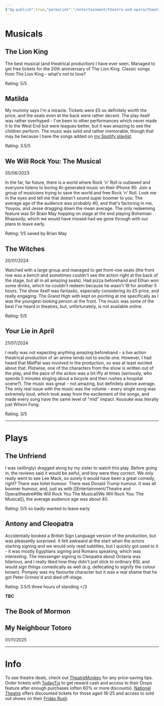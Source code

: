 ```yaml
---
{"dg-publish":true,"permalink":"/entertainment/theatre-and-opera/theatre/","tags":["theatre","days-out","entertainment","reviews","hobby"],"updated":"2025-01-28T23:30:41.964+00:00"}
---
```


# Musicals
## The Lion King

The best musical (and theatrical production) I have ever seen. Managed to get free tickets for the 20th anniversary of The Lion King. Classic songs from The Lion King - what's not to love?

Rating: 5/5


## Matilda

My mummy says I'm a miracle. Tickets were £5 so definitely worth the price, and the seats even at the back were rather decent. The play itself was rather overhyped - I've been to other performances which never made it to the West End but were leagues better, but it was amazing to see the children perform. The music was solid and rather memorable, though that may be because I have the songs added on [my Spotify playlist](https://open.spotify.com/playlist/7f5KIZBfVpgwnWoeBxW1aw?si=354c3474a7d3422f).

Rating: 3.5/5


## We Will Rock You: The Musical
05/06/2023

In the far, far future, there is a world where Rock 'n' Roll is outlawed and everyone listens to boring AI-generated music on their iPhone 90. Join a group of musicians trying to save the world and free Rock 'n' Roll.
Look me in the eyes and tell me that doesn't sound super boomer to you.
The average age of the audience was probably 40, and that's factoring in me, Youyou, and Jesse dragging down the mean average.
The only redeeming feature was Sir Brain May hopping on stage at the end playing Bohemian Rhapsody, which we would have missed had we gone through with our plans to leave early.

Rating: 1/5
saved by Brian May


## The Witches
20/01/2024

<script src="https://cdn.jsdelivr.net/npm/publicalbum@latest/embed-ui.min.js" async></script>
<div class="pa-gallery-player-widget" style="width:100%; height:480px; display:none;"
  data-link="https://photos.app.goo.gl/ADkiJGty9PbnYxsV9"
  data-title="TheWitches"
  data-description="8 new items added to shared album"
  data-background-color="transparent">
  <object data="https://lh3.googleusercontent.com/pw/AP1GczMSki-far_igRa97ZjfJtzyZ8xVi5iC5cuN1i6NYHkd8hndF9ITju_Ytx4pTzwbEhDXjo5Ovt6QcGhAvQfDdjDTqJSXoPo40x_A0c5yyEtrx4dg7sg=w1920-h1080"></object>
  <object data="https://lh3.googleusercontent.com/pw/AP1GczN-DCoYtjBc4fFX3xQRC3XT1hXspmkFaArHMmcwhrDUDDQ3lry8BZ68wEubiypsm6kDV9EzJoh76rThBy-xcGj0-X1uAnEQS1j7olBNM9VJ8mXgon4=w1920-h1080"></object>
  <object data="https://lh3.googleusercontent.com/pw/AP1GczN-6Zrd0WzBUduuRx6bVRZPDffl5ZTJLW4NBSF4-rxnbMzbWMiYIE0jt7uI1ed4z8ExYRaPni378Tm8sVmlw2RljzPBhg0OSxJPXWVpYuv60RLJm0o=w1920-h1080"></object>
  <object data="https://lh3.googleusercontent.com/pw/AP1GczOhtD4caXwkGLXXhnJqaWdxKYFUEw2c1HkLvja2o9wBy3c7JahSQKOH7NxZR-LanWOupRJOx0EiGc07zQLA_xeRZytkzE93G-YiKvF8HtnnheVC75A=w1920-h1080"></object>
  <object data="https://lh3.googleusercontent.com/pw/AP1GczMTo8l5C2ArmP4kHYwYBmdb0rI7PQ3Ax6eCEFhwqrRgRNhL-NB95xhbIxnNhPhQFHDSHPm4Diqa2OhKzljP-0RpjtKVoVw3O9ChJg95EwYuGX8e3sg=w1920-h1080"></object>
  <object data="https://lh3.googleusercontent.com/pw/AP1GczM6mR0gZnv_OxdLabML4oWP1Ppzr_X1ZwqR-CyzKaVJ_TKLrPY9fn5QWRJ_fe517ayr5KaIov-_1JOzp0vvOoh5s2uHOmrvrs4-euX977Tp_OdRpwk=w1920-h1080"></object>
  <object data="https://lh3.googleusercontent.com/pw/AP1GczM54GZXvbj0SdeUHQlMCeba0MkLSSeXZx8dyg8v14tE4jfrNj6U3A-8ckaS67O_ISw2YE8LVuCpxGDlqrGYGSNqgPUrvD2y8qBD8fYNqDiJZ5hP3YE=w1920-h1080"></object>
  <object data="https://lh3.googleusercontent.com/pw/AP1GczNVahskBoll5Mi8XawGG-Q7Dp4WK7YcKRop3eViK-AZxbXGXY_nX57RalBN64zx5O3x5cgBEpBEtK0hwGEHLaLmMqz-Q7uWY81_SVZKJ5F_xcixJyM=w1920-h1080"></object>
</div>



Watched with a large group and managed to get front-row seats (the front row was a bench and sometimes couldn't see the action right at the back of the stage, but all in all amazing seats). Had pizza beforehand and Ethan won some drinks, which he couldn't redeem because he wasn't 18 for another 5 hours.
The show itself was fantastic, especially considering its £5 price, and really engaging. The Grand High with kept on pointing at me specifically as I was the youngest-looking person at the front. The music was some of the best I've heard in theatres, but, unfortunately, is not available online.

Rating: 5/5


## Your Lie in April
21/07/2024

<script src="https://cdn.jsdelivr.net/npm/publicalbum@latest/embed-ui.min.js" async></script>
<div class="pa-gallery-player-widget" style="width:100%; height:480px; display:none;"
  data-link="https://photos.app.goo.gl/zSAFq57Ds2By4YGy8"
  data-title="YourLieInApril"
  data-description="5 new items added to shared album"
  data-background-color="transparent">
  <object data="https://lh3.googleusercontent.com/pw/AP1GczPhi619uUkc-rONGBHuZ_btaNPeBFxL8GCXRs3VC88lbCTUKqJxvgK5iGQFu7gHo51p2q8Sw6adZUiSHc7IC7Z-FFpuDZG3sJHtHmsSIf5wt4h8FCs=w1920-h1080"></object>
  <object data="https://lh3.googleusercontent.com/pw/AP1GczOB3zhLg2zV8lqjROX2tl3jMXjp-XEQ9gunTDxXlDSqgNFAzCEo7kPyVPBSD1EL5yOm4g73qq7PCVO74HJGQYlFdwW3IXPoEk8l6Rw4HAHPaAM69eM=w1920-h1080"></object>
  <object data="https://lh3.googleusercontent.com/pw/AP1GczNeoxtP9ag2LpHZwoPnzre_tBw1q1TNcvzV1lktNbtg_E4Uq2uFOI3xRmFD1MQbop3B3CRfIptXqDrq04hSuQ9EMw4BSed1NldMnEgRogrNjuaLKWA=w1920-h1080"></object>
  <object data="https://lh3.googleusercontent.com/pw/AP1GczNrj1r7ho8aYXuPC3rGBj2T2120yTwIbshk1-p6XZeBa74ls10rmYpfVXCShPOvlXcrkXTxNjO-9Ipm3Qv1qU_Al1bANmkA3Hrst1NuO-VG1zrqOtg=w1920-h1080"></object>
  <object data="https://lh3.googleusercontent.com/pw/AP1GczOP33PXsPqKJCQb9v0dkvz3XA7M_NQjNnoMKTrU3AdonB7HmmNWCEB4RH-_Z1myI8rR0Z6smwFZpTkR8FlohWPWbxOf5zqhun5MKZnDZ88m1TJz3PU=w1920-h1080"></object>
</div>


I really was not expecting anything amazing beforehand - a live action theatrical production of an anime tends not to excite one. However, I had heard that MatPat was involved in the production, so was at least excited about that. Plotwise, one of the characters from the show is written out of the play, and the pace of the action was a bit iffy at times (seriously, who spends 5 minutes singing about a bicycle and then rushes a hospital scene?).
The music was great - not amazing, but definitely above average. The only real issue with the music was the volume - every single song was extremely loud, which took away from the excitement of the songs, and made every song have the same level of "mid" impact.
Kousuke was literally just Wilson Fung.

Rating: 3/5


---

# Plays
## The Unfriend

I was (willingly) dragged along by my sister to watch this play. Before going in, the reviews said it would be awful, and boy were they correct. We only really went to see Lee Mack, so surely it would have been a great comedy, right?
There was toilet humour. There was Donald Trump humour. It was all boomer humour, and, just as with [[Entertainment/Theatre and Opera/theatre#We Will Rock You The Musical\|We Will Rock You: The Musical]], the average audience age was about 40.

Rating: 0/5
so badly wanted to leave early

## Antony and Cleopatra

<script src="https://cdn.jsdelivr.net/npm/publicalbum@latest/embed-ui.min.js" async></script>
<div class="pa-gallery-player-widget" style="width:100%; height:480px; display:none;"
  data-link="https://photos.app.goo.gl/KPBSH9sdWrM65bar7"
  data-title="AntonyAndCleopatra"
  data-description="7 new items added to shared album"
  data-background-color="transparent">
  <object data="https://lh3.googleusercontent.com/pw/AP1GczN6gvioDKRDp8uXfnsXW3tdHUYhmEOGS5Rc76MwW09T4N3TKG9nPoT_cHu0h7eDKWnsp84jWfYrV5DThoQKdtJS9xFxEz6FBgKtiYL12xD1Gvk-Gxk=w1920-h1080"></object>
  <object data="https://lh3.googleusercontent.com/pw/AP1GczOcWBC8f6i9eDYuJr8HO2SeC3Vr_4ufdWLtwCWLl2X6oG0HYANDcha3Zj9Ddu0g506OKkEoEt4LoyBMp6qXewlN16DJ-FEENrr_hrrvorXsMbzMxCM=w1920-h1080"></object>
  <object data="https://lh3.googleusercontent.com/pw/AP1GczMr9cC_R2-Sbnxl_-vB68gcgfP2we60L0VJT68WNtHOvOz3Z0Oh4t64N0S6RNjmcf795gG-gii_RenvjlUPOnaxn2tvvSBkqBrLgW0H9oTWk7cAjuQ=w1920-h1080"></object>
  <object data="https://lh3.googleusercontent.com/pw/AP1GczON-9CRYf9FBva-ixR5kjk9N5HvOhih0YeRwudpus0YEKyi8yrf7-VeaWfheK3RLOobnjx73vedMPSkI6rB2atrHHgalm3DSAkvbNCZMyfAXMoHm5A=w1920-h1080"></object>
  <object data="https://lh3.googleusercontent.com/pw/AP1GczOlmwMYYFQiDIS3mtpzXwikForZoEGJMdLyvJJKINFfYLVO6wz6z4SIEse4zMxZ7QMOWNc6uGnCPgNtIi7QgjuvMX1tEygrMbZb8WfmTsnO4LUyNas=w1920-h1080"></object>
  <object data="https://lh3.googleusercontent.com/pw/AP1GczMbR5V9MlemoADp1DilTfX_zpFkDSiF7pCN_JCmDd16kVqdHyyE1pQdnKuNRKoQ6-rYM9Mo6CIKnYMfQZCXj_i7M4gc2rVCgJLM_Ljyx14WpaHUC9c=w1920-h1080"></object>
  <object data="https://lh3.googleusercontent.com/pw/AP1GczMHWS7Q2FER2VH816UZd5jkjZg80CgrOVj7Z0T9kyXY21NCFKrN1kVzc9lP6us1Fifu5_RTb6MtcVdBIxtETG-UhnMKfzLO3qyfvnc7Ot85tVOGhlc=w1920-h1080"></object>
</div>


Accidentally booked a British Sign Language version of the production, but was pleasantly surprised. It felt awkward at the start when the actors starting signing and we would only read subtitles, but I quickly got used to it - it was mostly Egyptians signing and Romans speaking, which was interesting. The messenger signing to Cleopatra about Octavia was hilarious, and I really liked how they didn't just stick to ordinary BSL and would sign things comedically as well (e.g. defecating to signify the colour brown).
Pompey was my favourite character but it was a real shame that he got Peter Grimes'd and died off-stage.

Rating: 3.5/5
three hours of standing </3

__TBC__
## The Book of Mormon
## My Neighbour Totoro
01/11/2025


---
# Info

To see theatre deals, check out [TheatreMonkey](https://www.theatremonkey.com/) for any price-saving tips.
Order tickets with [TodayTix](https://www.todaytix.com/london/category/all-shows) to get reward cash and access to their Drops feature after enough purchases (often 60% or more discounts).
[National Theatre](https://www.nationaltheatre.org.uk/16-25-tickets/) offers discounted tickets for those aged 16-25 and access to sold out shows on their [Friday Rush](https://www.nationaltheatre.org.uk/fridayrush/)
